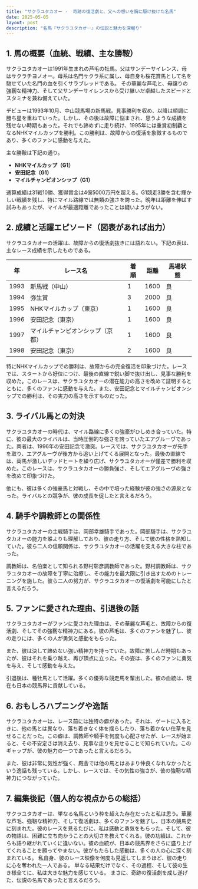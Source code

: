 ```yaml
---
title: "サクラユタカオー -  奇跡の復活劇と、父への想いを胸に駆け抜けた名馬"
date: 2025-05-05
layout: post
description: "名馬『サクラユタカオー』の伝説と魅力を深堀り"
---
```


## 1. 馬の概要（血統、戦績、主な勝鞍）

サクラユタカオーは1991年生まれの芦毛の牡馬。父はサンデーサイレンス、母はサクラチヨノオー。母系は名門サクラ系に属し、母自身も桜花賞馬として名を馳せていた名門の血を引くサラブレッドである。  その華麗な芦毛と、母譲りの強靭な精神力、そして父サンデーサイレンスから受け継いだ卓越したスピードとスタミナを兼ね備えていた。

デビューは1993年10月、中山競馬場の新馬戦。見事勝利を収め、以降は順調に勝ち星を重ねていった。しかし、その後は故障に悩まされ、思うような成績を残せない時期もあった。それでも諦めずに走り続け、1995年には重賞初制覇となるNHKマイルカップを勝利。この勝利は、故障からの復活を象徴するものであり、多くのファンに感動を与えた。

主な勝鞍は下記の通り。

* **NHKマイルカップ（G1）**
* **安田記念（G1）**
* **マイルチャンピオンシップ（G1）**


通算成績は31戦10勝、獲得賞金は4億5000万円を超える。G1競走3勝を含む輝かしい戦績を残し、特にマイル路線では無類の強さを誇った。晩年は距離を伸ばす試みもあったが、マイルが最適距離であったことは疑いようがない。


## 2. 成績と活躍エピソード（図表があれば出力）

サクラユタカオーの活躍は、故障からの復活劇抜きには語れない。下記の表は、主なレース成績を示したものである。

| 年 | レース名             | 着順 | 距離 | 馬場状態 |
|---|----------------------|-----|-----|---------|
| 1993 | 新馬戦（中山）       | 1   | 1600 | 良       |
| 1994 | 弥生賞              | 3   | 2000 | 良       |
| 1995 | NHKマイルカップ（東京） | 1   | 1600 | 良       |
| 1996 | 安田記念（東京）       | 1   | 1600 | 良       |
| 1997 | マイルチャンピオンシップ（京都）| 1   | 1600 | 良       |
| 1998 | 安田記念（東京）       | 2   | 1600 | 良       |


特にNHKマイルカップでの勝利は、故障からの完全復活を印象づけた。レースでは、スタートから好位につけ、最後の直線で鋭い脚で抜け出し、見事な勝利を収めた。このレースは、サクラユタカオーの潜在能力の高さを改めて証明するとともに、多くのファンに感動を与えた。また、安田記念とマイルチャンピオンシップでの勝利は、その実力の高さを示すものだった。


## 3. ライバル馬との対決

サクラユタカオーの時代は、マイル路線に多くの強豪がひしめき合っていた。特に、彼の最大のライバルは、当時圧倒的な強さを誇っていたエアグルーヴであった。両者は、1996年の安田記念で激突。レースでは、サクラユタカオーが先手を取り、エアグルーヴが後方から追い上げてくる展開となった。最後の直線では、両馬が激しいデッドヒートを繰り広げ、サクラユタカオーが僅差で勝利を収めた。このレースは、サクラユタカオーの勝負強さ、そしてエアグルーヴの強さを改めて印象づけた。

他にも、彼は多くの強豪馬と対戦し、その中で培った経験が彼の強さの源泉となった。ライバルとの競争が、彼の成長を促したと言えるだろう。


## 4. 騎手や調教師との関係性

サクラユタカオーの主戦騎手は、岡部幸雄騎手であった。岡部騎手は、サクラユタカオーの能力を誰よりも理解しており、彼の走り方、そして彼の性格を熟知していた。彼ら二人の信頼関係は、サクラユタカオーの活躍を支える大きな柱であった。

調教師は、名伯楽として知られる野村彰彦調教師であった。野村調教師は、サクラユタカオーの故障を丁寧に治療し、その能力を最大限に引き出すためのトレーニングを施した。彼ら二人の努力が、サクラユタカオーの復活劇を可能にしたと言えるだろう。


## 5. ファンに愛された理由、引退後の話

サクラユタカオーがファンに愛された理由は、その華麗な芦毛と、故障からの復活劇、そしてその強靭な精神力にある。彼の芦毛は、多くのファンを魅了し、彼の走りには、多くの人が勇気と感動をもらった。

また、彼は決して諦めない強い精神力を持っていた。故障に苦しんだ時期もあったが、彼はそれを乗り越え、再び頂点に立った。その姿は、多くのファンに勇気を与え、そして感動を与えた。

引退後は、種牡馬として活躍。多くの優秀な競走馬を輩出した。彼の血統は、現在も日本の競馬界に貢献している。


## 6. おもしろハプニングや逸話

サクラユタカオーは、レース前には独特の癖があった。それは、ゲートに入るときに、他の馬とは異なり、落ち着きなく体を揺らしたり、落ち着かない仕草を見せることだった。この癖は、調教師や騎手を何度も心配させたが、レースが始まると、その不安定さは消え去り、見事な走りを見せることで知られていた。このギャップが、彼の魅力の一つであったと言えるだろう。

また、彼は非常に気性が強く、厩舎では他の馬とはあまり仲良くなれなかったという逸話も残っている。しかし、レースでは、その気性の強さが、彼の強靭な精神力につながっていた。


## 7. 編集後記（個人的な視点からの総括）

サクラユタカオーは、単なる名馬という枠を超えた存在だったと私は思う。華麗な芦毛、強靭な精神力、そして復活劇は、多くのファンを魅了し、日本の競馬史に刻まれた。彼のレースを見るたびに、私は感動と勇気をもらった。そして、彼の物語は、困難に立ち向かうことの大切さを教えてくれる。彼の功績は、これからも語り継がれていくに違いない。彼の血統が、日本の競馬界をさらに盛り上げてくれることを願ってやまない。彼がもたらした感動は、多くの人の心に深く刻まれている。  私自身、彼のレース映像を何度も見返してしまうほど、彼の走りに心を奪われた一人である。  単なる結果だけでなく、その過程、そして彼の生き様全てに、私は大きな魅力を感じている。  まさに、奇跡の復活劇を成し遂げた、伝説の名馬であったと言えるだろう。
